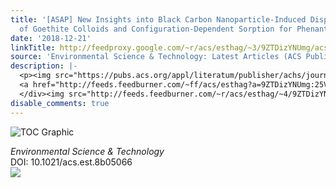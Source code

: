 ```yaml
---
title: '[ASAP] New Insights into Black Carbon Nanoparticle-Induced Dispersibility
  of Goethite Colloids and Configuration-Dependent Sorption for Phenanthrene'
date: '2018-12-21'
linkTitle: http://feedproxy.google.com/~r/acs/esthag/~3/9ZTDizYNUmg/acs.est.8b05066
source: 'Environmental Science & Technology: Latest Articles (ACS Publications)'
description: |-
  <p><img src="https://pubs.acs.org/appl/literatum/publisher/achs/journals/content/esthag/0/esthag.ahead-of-print/acs.est.8b05066/20181221/images/medium/es-2018-05066b_0007.gif" alt="TOC Graphic"/></p><div><cite>Environmental Science & Technology</cite></div><div>DOI: 10.1021/acs.est.8b05066</div><div class="feedflare">
  <a href="http://feeds.feedburner.com/~ff/acs/esthag?a=9ZTDizYNUmg:25VVDHTah7Y:yIl2AUoC8zA"><img src="http://feeds.feedburner.com/~ff/acs/esthag?d=yIl2AUoC8zA" border="0"></img></a>
  </div><img src="http://feeds.feedburner.com/~r/acs/esthag/~4/9ZTDizYNUmg" height="1" width="1" ...
disable_comments: true
---
```

<p><img src="https://pubs.acs.org/appl/literatum/publisher/achs/journals/content/esthag/0/esthag.ahead-of-print/acs.est.8b05066/20181221/images/medium/es-2018-05066b_0007.gif" alt="TOC Graphic"/></p><div><cite>Environmental Science & Technology</cite></div><div>DOI: 10.1021/acs.est.8b05066</div><div class="feedflare">
<a href="http://feeds.feedburner.com/~ff/acs/esthag?a=9ZTDizYNUmg:25VVDHTah7Y:yIl2AUoC8zA"><img src="http://feeds.feedburner.com/~ff/acs/esthag?d=yIl2AUoC8zA" border="0"></img></a>
</div><img src="http://feeds.feedburner.com/~r/acs/esthag/~4/9ZTDizYNUmg" height="1" width="1" ...
